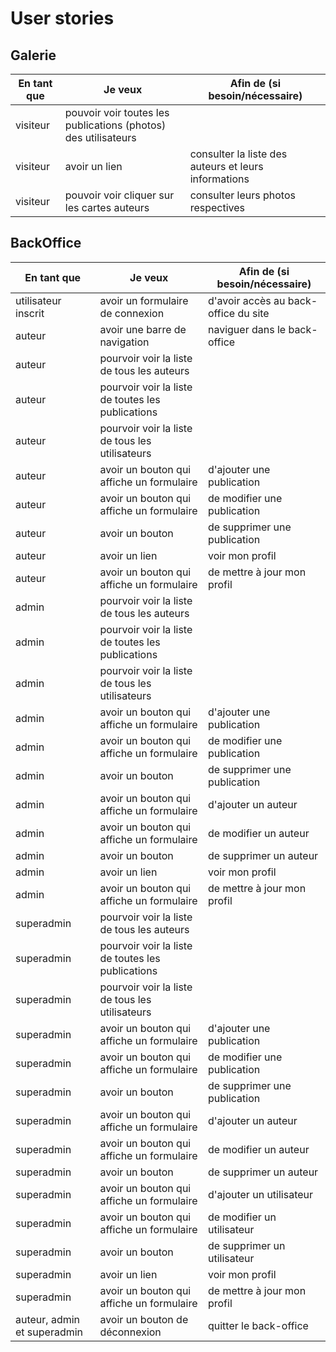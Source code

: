 # User stories

## Galerie

| En tant que | Je veux | Afin de (si besoin/nécessaire) |
|--|--|--|
| visiteur | pouvoir voir toutes les publications (photos) des utilisateurs | |
| visiteur | avoir un lien | consulter la liste des auteurs et leurs informations |
| visiteur | pouvoir voir cliquer sur les cartes auteurs | consulter leurs photos respectives |

## BackOffice

| En tant que | Je veux | Afin de (si besoin/nécessaire) |
|--|--|--|
| utilisateur inscrit | avoir un formulaire de connexion | d'avoir accès au back-office du site |
| auteur | avoir une barre de navigation | naviguer dans le back-office |
| auteur | pourvoir voir la liste de tous les auteurs | |
| auteur | pourvoir voir la liste de toutes les publications | |
| auteur | pourvoir voir la liste de tous les utilisateurs | |
| auteur | avoir un bouton qui affiche un formulaire | d'ajouter une publication |
| auteur | avoir un bouton qui affiche un formulaire | de modifier une publication |
| auteur | avoir un bouton | de supprimer une publication |
| auteur | avoir un lien | voir mon profil |
| auteur | avoir un bouton qui affiche un formulaire | de mettre à jour mon profil |
| admin | pourvoir voir la liste de tous les auteurs | |
| admin | pourvoir voir la liste de toutes les publications | |
| admin | pourvoir voir la liste de tous les utilisateurs | |
| admin | avoir un bouton qui affiche un formulaire | d'ajouter une publication |
| admin | avoir un bouton qui affiche un formulaire | de modifier une publication |
| admin | avoir un bouton | de supprimer une publication |
| admin | avoir un bouton qui affiche un formulaire | d'ajouter un auteur |
| admin | avoir un bouton qui affiche un formulaire | de modifier un auteur |
| admin | avoir un bouton | de supprimer un auteur |
| admin | avoir un lien | voir mon profil |
| admin | avoir un bouton qui affiche un formulaire | de mettre à jour mon profil |
| superadmin | pourvoir voir la liste de tous les auteurs | |
| superadmin | pourvoir voir la liste de toutes les publications | |
| superadmin | pourvoir voir la liste de tous les utilisateurs | |
| superadmin | avoir un bouton qui affiche un formulaire | d'ajouter une publication |
| superadmin | avoir un bouton qui affiche un formulaire | de modifier une publication |
| superadmin | avoir un bouton | de supprimer une publication |
| superadmin | avoir un bouton qui affiche un formulaire | d'ajouter un auteur |
| superadmin | avoir un bouton qui affiche un formulaire | de modifier un auteur |
| superadmin | avoir un bouton | de supprimer un auteur |
| superadmin | avoir un bouton qui affiche un formulaire | d'ajouter un utilisateur |
| superadmin | avoir un bouton qui affiche un formulaire | de modifier un utilisateur |
| superadmin | avoir un bouton | de supprimer un utilisateur |
| superadmin | avoir un lien | voir mon profil |
| superadmin | avoir un bouton qui affiche un formulaire | de mettre à jour mon profil |
| auteur, admin et superadmin | avoir un bouton de déconnexion | quitter le back-office |

